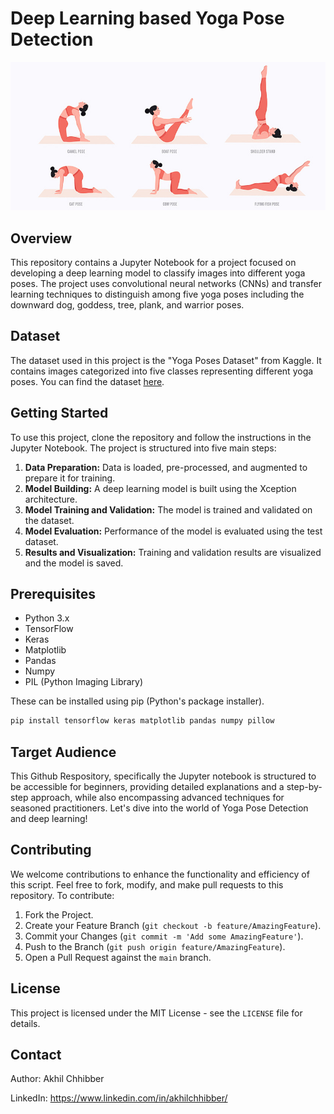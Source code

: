 # Deep Learning based Yoga Pose Detection
<p align="center">
  <img src="https://github.com/akhilchibber/Yoga-Pose-Detection/blob/main/YOGA_POSE_DETECTION.jpg?raw=true" alt="earthml Logo">
</p>

## Overview
This repository contains a Jupyter Notebook for a project focused on developing a deep learning model to classify images into different yoga poses. The project uses convolutional neural networks (CNNs) and transfer learning techniques to distinguish among five yoga poses including the downward dog, goddess, tree, plank, and warrior poses.

## Dataset
The dataset used in this project is the "Yoga Poses Dataset" from Kaggle. It contains images categorized into five classes representing different yoga poses. You can find the dataset [here](https://www.kaggle.com/datasets/niharika41298/yoga-poses-dataset/data).

## Getting Started
To use this project, clone the repository and follow the instructions in the Jupyter Notebook. The project is structured into five main steps:

1. **Data Preparation:** Data is loaded, pre-processed, and augmented to prepare it for training.
2. **Model Building:** A deep learning model is built using the Xception architecture.
3. **Model Training and Validation:** The model is trained and validated on the dataset.
4. **Model Evaluation:** Performance of the model is evaluated using the test dataset.
5. **Results and Visualization:** Training and validation results are visualized and the model is saved.

## Prerequisites
- Python 3.x
- TensorFlow
- Keras
- Matplotlib
- Pandas
- Numpy
- PIL (Python Imaging Library)

These can be installed using pip (Python's package installer).

```bash
pip install tensorflow keras matplotlib pandas numpy pillow
```

## Target Audience
This Github Respository, specifically the Jupyter notebook is structured to be accessible for beginners, providing detailed explanations and a step-by-step approach, while also encompassing advanced techniques for seasoned practitioners. Let's dive into the world of Yoga Pose Detection and deep learning!

## Contributing

We welcome contributions to enhance the functionality and efficiency of this script. Feel free to fork, modify, and make pull requests to this repository. To contribute:

1. Fork the Project.
2. Create your Feature Branch (`git checkout -b feature/AmazingFeature`).
3. Commit your Changes (`git commit -m 'Add some AmazingFeature'`).
4. Push to the Branch (`git push origin feature/AmazingFeature`).
5. Open a Pull Request against the `main` branch.

## License

This project is licensed under the MIT License - see the `LICENSE` file for details.

## Contact

Author: Akhil Chhibber

LinkedIn: https://www.linkedin.com/in/akhilchhibber/
